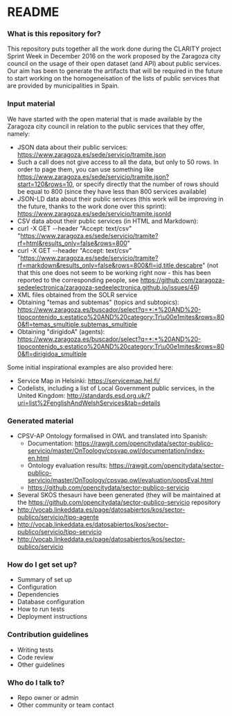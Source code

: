 # README #

### What is this repository for? ###

This repository puts together all the work done during the CLARITY project Sprint Week in December 2016 on the work proposed by the Zaragoza city council on the usage of their open dataset (and API) about public services. Our aim has been to generate the artifacts that will be required in the future to start working on the homogeneisation of the lists of public services that are provided by municipalities in Spain.

### Input material ###

We have started with the open material that is made available by the Zaragoza city council in relation to the public services that they offer, namely:

* JSON data about their public services: https://www.zaragoza.es/sede/servicio/tramite.json 
 * Such a call does not give access to all the data, but only to 50 rows. In order to page them, you can use something like https://www.zaragoza.es/sede/servicio/tramite.json?start=120&rows=10, or specify directly that the number of rows should be equal to 800 (since they have less than 800 services available)
* JSON-LD data about their public services (this work will be improving in the future, thanks to the work done over this sprint): https://www.zaragoza.es/sede/servicio/tramite.jsonld
* CSV data about their public services (in HTML and Markdown): 
 * curl -X GET --header "Accept: text/csv" "https://www.zaragoza.es/sede/servicio/tramite?rf=html&results_only=false&rows=800"
 * curl -X GET --header "Accept: text/csv" "https://www.zaragoza.es/sede/servicio/tramite?rf=markdown&results_only=false&rows=800&fl=id,title,descabre" (not that this one does not seem to be working right now - this has been reported to the corresponding people, see https://github.com/zaragoza-sedeelectronica/zaragoza-sedeelectronica.github.io/issues/46)
* XML files obtained from the SOLR service
 * Obtaining "temas and subtemas" (topics and subtopics): https://www.zaragoza.es/buscador/select?q=*:*%20AND%20-tipocontenido_s:estatico%20AND%20category:Tr\u00e1mites&rows=800&fl=temas_smultiple,subtemas_smultiple
 * Obtaining "dirigidoA" (agents): https://www.zaragoza.es/buscador/select?q=*:*%20AND%20-tipocontenido_s:estatico%20AND%20category:Tr\u00e1mites&rows=800&fl=dirigidoa_smultiple


Some initial inspirational examples are also provided here:
* Service Map in Helsinki: https://servicemap.hel.fi/
* Codelists, including a list of Local Government public services, in the United Kingdom: http://standards.esd.org.uk/?uri=list%2FenglishAndWelshServices&tab=details


### Generated material ###
* CPSV-AP Ontology formalised in OWL and translated into Spanish: 
  * Documentation: https://rawgit.com/opencitydata/sector-publico-servicio/master/OnToology/cpsvap.owl/documentation/index-en.html
  * Ontology evaluation results: https://rawgit.com/opencitydata/sector-publico-servicio/master/OnToology/cpsvap.owl/evaluation/oopsEval.html
  * https://github.com/opencitydata/sector-publico-servicio
* Several SKOS thesauri have been generated (they will be maintained at the https://github.com/opencitydata/sector-publico-servicio repository
 * http://vocab.linkeddata.es/page/datosabiertos/kos/sector-publico/servicio/tipo-agente 
 * http://vocab.linkeddata.es/datosabiertos/kos/sector-publico/servicio/tipo-servicio 
 * http://vocab.linkeddata.es/page/datosabiertos/kos/sector-publico/servicio 
 


### How do I get set up? ###

* Summary of set up
* Configuration
* Dependencies
* Database configuration
* How to run tests
* Deployment instructions

### Contribution guidelines ###

* Writing tests
* Code review
* Other guidelines

### Who do I talk to? ###

* Repo owner or admin
* Other community or team contact

